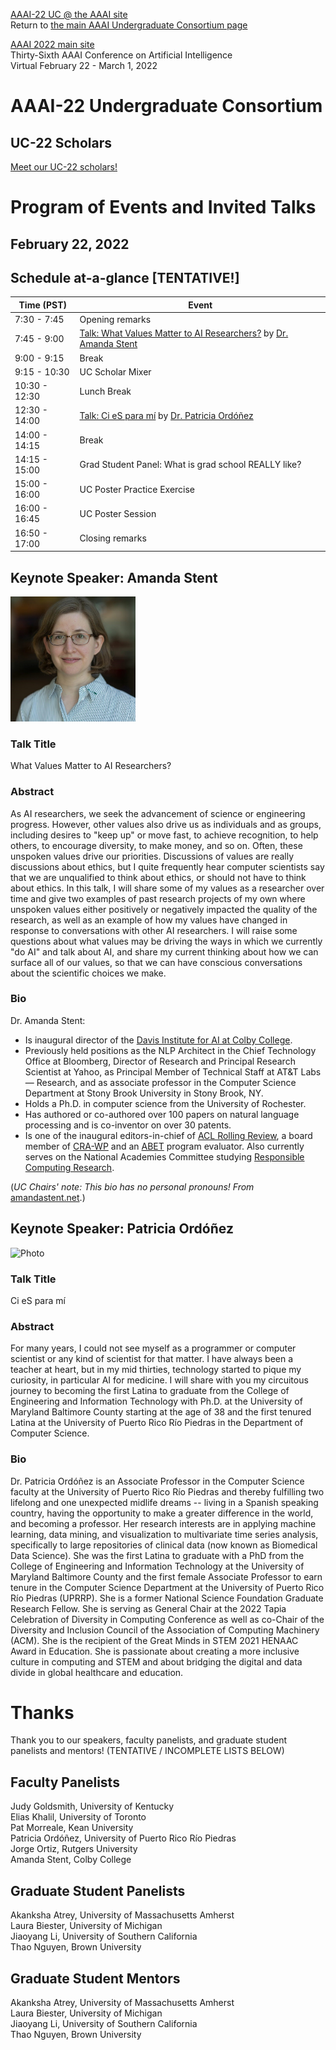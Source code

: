 [AAAI-22 UC @ the AAAI site ](https://aaai.org/Conferences/AAAI-22/undergraduate-consortium/)  
Return to [the main AAAI Undergraduate Consortium page](https://aaai-uc.github.io/)

[AAAI 2022 main site](https://aaai.org/Conferences/AAAI-22/)  
Thirty-Sixth AAAI Conference on Artificial Intelligence  
Virtual
February 22 - March 1, 2022


# AAAI-22 Undergraduate Consortium 

## UC-22 Scholars

[Meet our UC-22 scholars!](https://aaai-uc.github.io/2022_scholars.html)

# Program of Events and Invited Talks
## February 22, 2022


## Schedule at-a-glance [TENTATIVE!]

<table>
 <thead>
<tr>
<th>Time (PST) </th>
<th>Event</th>
</tr>
</thead>
 <tbody>
  <tr>
   <td>7:30 - 7:45
   </td>
   <td>Opening remarks
   </td>
  </tr>
  <tr>
   <td>7:45 - 9:00
   </td>
   <td>
    <a href="https://aaai-uc.github.io/2022_schedule.html#keynote-speaker-amanda-stent">Talk: What Values Matter to AI Researchers?</a> by <a href="https://https://amandastent.net/">Dr. Amanda Stent</a> 
   </td>
  </tr>
  <tr>
   <td>9:00 - 9:15
   </td>
   <td>Break
   </td>
  </tr>
  <tr>
   <td>9:15 - 10:30
   </td>
   <td>UC Scholar Mixer
   </td>
  </tr>
  <tr>
   <td>10:30 - 12:30
   </td>
   <td>Lunch Break
   </td>
  </tr>
  <tr>
   <td>12:30 - 14:00
   </td>
   <td><a href="https://aaai-uc.github.io/2021_schedule.html#keynote-speaker-patricia-ordonez">Talk: Ci eS para mí</a> by <a href="https://ccom.uprrp.edu/~pordonez/">Dr. Patricia Ord&oacute;&ntilde;ez</a> 
   </td>
  </tr>
  <tr>
   <td>14:00 - 14:15
   </td>
   <td>Break
   </td>
  </tr>
  <tr>
   <td>14:15 - 15:00
   </td>
   <td>Grad Student Panel: What is grad school REALLY like?
   </td>
  </tr>
  <tr>
   <td>15:00 - 16:00
   </td>
   <td>UC Poster Practice Exercise
   </td>
  </tr>
  <tr>
   <td>16:00 - 16:45
   </td>
   <td>UC Poster Session
   </td>
  </tr>
  <tr>
   <td>16:50 - 17:00
   </td>
   <td>Closing remarks
   </td>
  </tr>
  </tbody>
</table>


## Keynote Speaker: Amanda Stent
<img height="200" alt="Photo" 
src="./2022/photos/AmandaStentPicCropped.jpg">

### Talk Title  
What Values Matter to AI Researchers?

### Abstract
As AI researchers, we seek the advancement of science or engineering progress. However, other values also drive us as individuals and as groups, including desires to "keep up" or move fast, to achieve recognition, to help others, to encourage diversity, to make money, and so on. Often, these unspoken values drive our priorities. Discussions of values are really discussions about ethics, but I quite frequently hear computer scientists say that we are unqualified to think about ethics, or should not have to think about ethics.  In this talk, I will share some of my values as a researcher over time and give two examples of past research projects of my own where unspoken values either positively or negatively impacted the quality of the research, as well as an example of how my values have changed in response to conversations with other AI researchers. I will raise some questions about what values may be driving the ways in which we currently "do AI" and talk about AI, and share my current thinking about how we can surface all of our values, so that we can have conscious conversations about the scientific choices we make.

### Bio 

Dr. Amanda Stent:

- Is inaugural director of the [Davis Institute for AI at Colby College](https://artificial-intelligence.colby.edu/).
- Previously held positions as the NLP Architect in the Chief Technology Office at Bloomberg, Director of Research and Principal Research Scientist at Yahoo, as Principal Member of Technical Staff at AT&T Labs — Research, and as associate professor in the Computer Science Department at Stony Brook University in Stony Brook, NY.
- Holds a Ph.D. in computer science from the University of Rochester.
- Has authored or co-authored over 100 papers on natural language processing and is co-inventor on over 30 patents.
- Is one of the inaugural editors-in-chief of [ACL Rolling Review](https://aclrollingreview.org/), a board member of [CRA-WP](https://cra.org/cra-wp/) and an [ABET](https://abet.org/) program evaluator. Also currently serves on the National Academies Committee studying [Responsible Computing Research](https://www.nationalacademies.org/our-work/responsible-computing-research-ethics-and-governance-of-computing-research-and-its-applications).

(_UC Chairs' note: This bio has no personal pronouns! From_ [amandastent.net](https://amandastent.net).)

## Keynote Speaker: Patricia Ord&oacute;&ntilde;ez
<img height="200" alt="Photo" src="https://ccom.uprrp.edu/~pordonez/images/PattiMadura.jpg">  
 
### Talk Title 
Ci eS para mí

### Abstract
For many years, I could not see myself as a programmer or computer scientist or any kind of scientist for that matter. I have always been a teacher at heart, but in my mid thirties, technology started to pique my curiosity, in particular AI for medicine. I will share with you my circuitous journey to becoming the first Latina to graduate from the College of Engineering and Information Technology with Ph.D. at the University of Maryland Baltimore County starting at the age of 38 and the first tenured Latina at the University of Puerto Rico Río Piedras in the Department of Computer Science.

### Bio 
Dr. Patricia Ordóñez is an Associate Professor in the Computer Science faculty at the University of Puerto Rico Río Piedras and thereby fulfilling two lifelong and one unexpected midlife dreams -- living in a Spanish speaking country, having the opportunity to make a greater difference in the world, and becoming a professor. Her research interests are in applying machine learning, data mining, and visualization to multivariate time series analysis, specifically to large repositories of clinical data (now known as Biomedical Data Science). She was the first Latina to graduate with a PhD from the College of Engineering and Information Technology at the University of Maryland Baltimore County and the first female Associate Professor to earn tenure in the Computer Science Department at the University of Puerto Rico Río Piedras (UPRRP). She is a former National Science Foundation Graduate Research Fellow. She is serving as General Chair at the 2022 Tapia Celebration of Diversity in Computing Conference as well as co-Chair of the Diversity and Inclusion Council of the Association of Computing Machinery (ACM). She is the recipient of the Great Minds in STEM 2021 HENAAC Award in Education. She is passionate about creating a more inclusive culture in computing and STEM and about bridging the digital and data divide in global healthcare and education.

# Thanks

Thank you to our speakers, faculty panelists, and graduate student panelists and mentors! (TENTATIVE / INCOMPLETE LISTS BELOW)

## Faculty Panelists
Judy Goldsmith, University of Kentucky  
Elias Khalil, University of Toronto  
Pat Morreale, Kean University  
Patricia Ordóñez, University of Puerto Rico Río Piedras  
Jorge Ortiz, Rutgers University   
Amanda Stent, Colby College  

## Graduate Student Panelists
Akanksha Atrey, University of Massachusetts Amherst  
Laura Biester, University of Michigan  
Jiaoyang Li, University of Southern California   
Thao Nguyen, Brown University  

## Graduate Student Mentors
Akanksha Atrey, University of Massachusetts Amherst  
Laura Biester, University of Michigan  
Jiaoyang Li, University of Southern California  
Thao Nguyen, Brown University  


